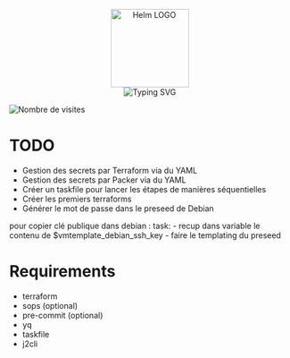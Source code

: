 <p align="center">
    <img src="https://avatars.githubusercontent.com/u/82603435?v=4" width="140px" alt="Helm LOGO"/>
    <br>
    <img src="https://readme-typing-svg.herokuapp.com?font=Fira+Code&pause=1000&center=true&vCenter=true&width=435&lines=GitOps;deployer-un-k3s;deployer-un-pfsense;deployer-un-proxmox" alt="Typing SVG" />
</p>

![Nombre de visites](https://visitor-badge.deta.dev/badge?page_id=qjoly.gitops)

# TODO

- Gestion des secrets par Terraform via du YAML
- Gestion des secrets par Packer via du YAML
- Créer un taskfile pour lancer les étapes de manières séquentielles
- Créer les premiers terraforms
- Générer le mot de passe dans le preseed de Debian

pour copier clé publique dans debian : 
task: 
    - recup dans variable le contenu de $vmtemplate_debian_ssh_key
    - faire le templating du preseed

# Requirements
- terraform
- sops (optional)
- pre-commit (optional)
- yq 
- taskfile
- j2cli
